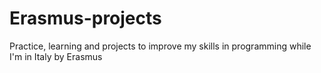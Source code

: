 # Erasmus-projects
Practice, learning and projects to improve my skills in programming while I'm in Italy by Erasmus
